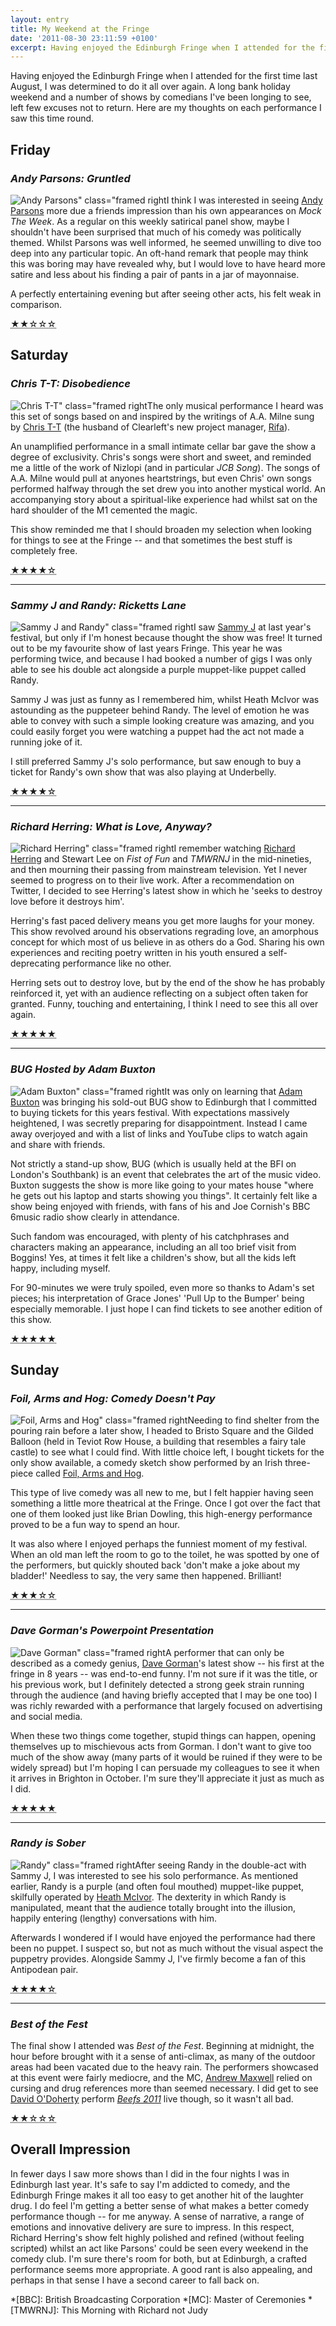 ```yaml
---
layout: entry
title: My Weekend at the Fringe
date: '2011-08-30 23:11:59 +0100'
excerpt: Having enjoyed the Edinburgh Fringe when I attended for the first time last August, I was determined to do it all over again. A long bank holiday weekend and a number of shows by comedians I've been longing to see, left few excuses not to return. Here are my thoughts on each performance I saw this time round.
---
```

Having enjoyed the Edinburgh Fringe when I attended for the first time last August, I was determined to do it all over again. A long bank holiday weekend and a number of shows by comedians I've been longing to see, left few excuses not to return. Here are my thoughts on each performance I saw this time round.

## Friday

### <cite>Andy Parsons: Gruntled</cite>
![Andy Parsons" class="framed right](/assets/images/2011/08/andyparsons.jpg)I think I was interested in seeing [Andy Parsons][1] more due a friends impression than his own appearances on <cite>Mock The Week</cite>. As a regular on this weekly satirical panel show, maybe I shouldn't have been surprised that much of his comedy was politically themed. Whilst Parsons was well informed, he seemed unwilling to dive too deep into any particular topic. An oft-hand remark that people may think this was boring may have revealed why, but I would love to have heard more satire and less about his finding a pair of pants in a jar of mayonnaise.

A perfectly entertaining evening but after seeing other acts, his felt weak in comparison.

<abbr title="2 stars out of 5" class="rating">&#9733;&#9733;&#9734;&#9734;&#9734;</abbr>

## Saturday

### <cite>Chris T-T: Disobedience</cite>

![Chris T-T" class="framed right](/assets/images/2011/08/christt.jpg)The only musical performance I heard was this set of songs based on and inspired by the writings of A.A. Milne sung by [Chris T-T][2] (the husband of Clearleft's new project manager, [Rifa][3]).

An unamplified performance in a small intimate cellar bar gave the show a degree of exclusivity. Chris's songs were short and sweet, and reminded me a little of the work of Nizlopi (and in particular <cite>JCB Song</cite>). The songs of A.A. Milne would pull at anyones heartstrings, but even Chris' own songs performed halfway through the set drew you into another mystical world. An accompanying story about a spiritual-like experience had whilst sat on the hard shoulder of the M1 cemented the magic.

This show reminded me that I should broaden my selection when looking for things to see at the Fringe -- and that sometimes the best stuff is completely free.

<abbr title="4 stars out of 5" class="rating">&#9733;&#9733;&#9733;&#9733;&#9734;</abbr>

* * *

### <cite>Sammy J and Randy: Ricketts Lane</cite>
![Sammy J and Randy" class="framed right](/assets/images/2011/08/sammyjandrandy.jpg)I saw [Sammy J][4] at last year's festival, but only if I'm honest because thought the show was free! It turned out to be my favourite show of last years Fringe. This year he was performing twice, and because I had booked a number of gigs I was only able to see his double act alongside a purple muppet-like puppet called Randy.

Sammy J was just as funny as I remembered him, whilst Heath McIvor was astounding as the puppeteer behind Randy. The level of emotion he was able to convey with such a simple looking creature was amazing, and you could easily forget you were watching a puppet had the act not made a running joke of it.

I still preferred Sammy J's solo performance, but saw enough to buy a ticket for Randy's own show that was also playing at Underbelly.

<abbr title="4 stars out of 5" class="rating">&#9733;&#9733;&#9733;&#9733;&#9734;</abbr>

* * *

### <cite>Richard Herring: What is Love, Anyway?</cite>
![Richard Herring" class="framed right](/assets/images/2011/08/richardherring.jpg)I remember watching [Richard Herring][5] and Stewart Lee on <cite>Fist of Fun</cite> and <cite>TMWRNJ</cite> in the mid-nineties, and then mourning their passing from mainstream television. Yet I never seemed to progress on to their live work. After a recommendation on Twitter, I decided to see Herring's latest show in which he 'seeks to destroy love before it destroys him'.

Herring's fast paced delivery means you get more laughs for your money. This show revolved around his observations regrading love, an amorphous concept for which most of us believe in as others do a God. Sharing his own experiences and reciting poetry written in his youth ensured a self-deprecating performance like no other.

Herring sets out to destroy love, but by the end of the show he has probably reinforced it, yet with an audience reflecting on a subject often taken for granted. Funny, touching and entertaining, I think I need to see this all over again.

<abbr title="5 stars out of 5" class="rating">&#9733;&#9733;&#9733;&#9733;&#9733;</abbr>

* * *

### <cite>BUG Hosted by Adam Buxton</cite>
![Adam Buxton" class="framed right](/assets/images/2011/08/adambuxton.jpg)It was only on learning that [Adam Buxton][6] was bringing his sold-out BUG show to Edinburgh that I committed to buying tickets for this years festival. With expectations massively heightened, I was secretly preparing for disappointment. Instead I came away overjoyed and with a list of links and YouTube clips to watch again and share with friends.

Not strictly a stand-up show, BUG (which is usually held at the BFI on London's Southbank) is an event that celebrates the art of the music video. Buxton suggests the show is more like going to your mates house "where he gets out his laptop and starts showing you things". It certainly felt like a show being enjoyed with friends, with fans of his and Joe Cornish's BBC 6music radio show clearly in attendance.

Such fandom was encouraged, with plenty of his catchphrases and characters making an appearance, including an all too brief visit from Boggins! Yes, at times it felt like a children's show, but all the kids left happy, including myself.

For 90-minutes we were truly spoiled, even more so thanks to Adam's set pieces; his interpretation of Grace Jones' 'Pull Up to the Bumper' being especially memorable. I just hope I can find tickets to see another edition of this show.

<abbr title="5 stars out of 5" class="rating">&#9733;&#9733;&#9733;&#9733;&#9733;</abbr>

## Sunday

### <cite>Foil, Arms and Hog: Comedy Doesn't Pay</cite>
![Foil, Arms and Hog" class="framed right](/assets/images/2011/08/foilarmsandhog.jpg)Needing to find shelter from the pouring rain before a later show, I headed to Bristo Square and the Gilded Balloon (held in Teviot Row House, a building that resembles a fairy tale castle) to see what I could find. With little choice left, I bought tickets for the only show available, a comedy sketch show performed by an Irish three-piece called [Foil, Arms and Hog][7].

This type of live comedy was all new to me, but I felt happier having seen something a little more theatrical at the Fringe. Once I got over the fact that one of them looked just like Brian Dowling, this high-energy performance proved to be a fun way to spend an hour.

It was also where I enjoyed perhaps the funniest moment of my festival. When an old man left the room to go to the toilet, he was spotted by one of the performers, but quickly shouted back 'don't make a joke about my bladder!' Needless to say, the very same then happened. Brilliant!

<abbr title="3 stars out of 5" class="rating">&#9733;&#9733;&#9733;&#9734;&#9734;</abbr>

* * *

### <cite>Dave Gorman's Powerpoint Presentation</cite>
![Dave Gorman" class="framed right](/assets/images/2011/08/davegorman.jpg)A performer that can only be described as a comedy genius, [Dave Gorman][8]'s latest show -- his first at the fringe in 8 years -- was end-to-end funny. I'm not sure if it was the title, or his previous work, but I definitely detected a strong geek strain running through the audience (and having briefly accepted that I may be one too) I was richly rewarded with a performance that largely focused on advertising and social media.

When these two things come together, stupid things can happen, opening themselves up to mischievous acts from Gorman. I don't want to give too much of the show away (many parts of it would be ruined if they were to be widely spread) but I'm hoping I can persuade my colleagues to see it when it arrives in Brighton in October. I'm sure they'll appreciate it just as much as I did.

<abbr title="5 stars out of 5" class="rating">&#9733;&#9733;&#9733;&#9733;&#9733;</abbr>

* * *

### <cite>Randy is Sober</cite>
![Randy" class="framed right](/assets/images/2011/08/randy.jpg)After seeing Randy in the double-act with Sammy J, I was interested to see his solo performance. As mentioned earlier, Randy is a purple (and often foul mouthed) muppet-like puppet, skilfully operated by [Heath McIvor][9]. The dexterity in which Randy is manipulated, meant that the audience totally brought into the illusion, happily entering (lengthy) conversations with him.

Afterwards I wondered if I would have enjoyed the performance had there been no puppet. I suspect so, but not as much without the visual aspect the puppetry provides. Alongside Sammy J, I've firmly become a fan of this Antipodean pair.

<abbr title="4 stars out of 5" class="rating">&#9733;&#9733;&#9733;&#9733;&#9734;</abbr>

* * *

### <cite>Best of the Fest</cite>
The final show I attended was <cite>Best of the Fest</cite>. Beginning at midnight, the hour before brought with it a sense of anti-climax, as many of the outdoor areas had been vacated due to the heavy rain. The performers showcased at this event were fairly mediocre, and the MC, [Andrew Maxwell][10] relied on cursing and drug references more than seemed necessary. I did get to see [David O'Doherty][11] perform [<cite>Beefs 2011</cite>][12] live though, so it wasn't all bad.

<abbr title="2 stars out of 5" class="rating">&#9733;&#9733;&#9734;&#9734;&#9734;</abbr>

## Overall Impression

In fewer days I saw more shows than I did in the four nights I was in Edinburgh last year. It's safe to say I'm addicted to comedy, and the Edinburgh Fringe makes it all too easy to get another hit of the laughter drug. I do feel I'm getting a better sense of what makes a better comedy performance though -- for me anyway. A sense of narrative, a range of emotions and innovative delivery are sure to impress. In this respect, Richard Herring's show felt highly polished and refined (without feeling scripted) whilst an act like Parsons' could be seen every weekend in the comedy club. I'm sure there's room for both, but at Edinburgh, a crafted performance seems more appropriate. A good rant is also appealing, and perhaps in that sense I have a second career to fall back on.

[1]: http://www.andyparsons.co.uk/
[2]: http://christt.com/
[3]: http://www.rifa.co.uk/
[4]: http://sammy-j.com/
[5]: http://richardherring.com/
[6]: http://adam-buxton.co.uk/
[7]: http://foilarmsandhog.ie/
[8]: http://davegorman.com/
[9]: http://heathmcivor.com/
[10]: http://andrew-maxwell.co.uk/
[11]: http://davidodoherty.com/
[12]: http://www.youtube.com/watch?v=XX45vU4Z6Pw

*[BBC]: British Broadcasting Corporation
*[MC]: Master of Ceremonies
*[TMWRNJ]: This Morning with Richard not Judy
